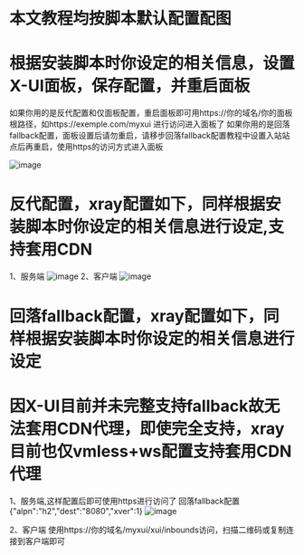 # 本文教程均按脚本默认配置配图
# 根据安装脚本时你设定的相关信息，设置X-UI面板，保存配置，并重启面板
如果你用的是反代配置和仅面板配置，重启面板即可用https://你的域名/你的面板根路径，如https://exemple.com/myxui 进行访问进入面板了
如果你用的是回落fallback配置，面板设置后请勿重启，请移步回落fallback配置教程中设置入站站点后再重启，使用https的访问方式进入面板

![image](https://user-images.githubusercontent.com/14154547/131056046-21bf142f-368c-44ca-933e-a10165237d9d.png)
# 反代配置，xray配置如下，同样根据安装脚本时你设定的相关信息进行设定,支持套用CDN
1、服务端
![image](https://user-images.githubusercontent.com/14154547/131056502-63b688ca-838f-46f7-99a6-b33da7f99554.png)
2、客户端
![image](https://user-images.githubusercontent.com/14154547/131056622-1263549f-be46-4d5c-887e-f1135f391fb0.png)
# 回落fallback配置，xray配置如下，同样根据安装脚本时你设定的相关信息进行设定
# 因X-UI目前并未完整支持fallback故无法套用CDN代理，即使完全支持，xray目前也仅vmless+ws配置支持套用CDN代理
1、服务端,这样配置后即可使用https进行访问了
回落fallback配置{"alpn":"h2","dest":"8080","xver":1}
![image](https://user-images.githubusercontent.com/14154547/131057453-a6d5df5e-dd71-41d5-8888-9e26871c618e.png)

2、客户端
使用https://你的域名/myxui/xui/inbounds访问，扫描二维码或复制连接到客户端即可

